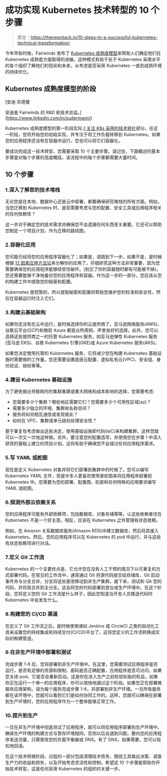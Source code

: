 # 成功实现 Kubernetes 技术转型的 10 个步骤

> 原文：<https://thenewstack.io/10-steps-to-a-successful-kubernetes-technical-transformation/>

今年早些时候，Fairwinds 发布了 [Kubernetes 成熟度模型](https://www.fairwinds.com/kubernetes-maturity-model)来帮助人们确定他们在 Kubernetes 成熟度方面取得的进展。这种模式有助于处于 Kubernetes 采用水平的各个组织了解他们的现状和未来，从考虑是否采用 Kubernetes 一直到成熟环境的持续优化。

## Kubernetes 成熟度模型的阶段

 [安迪·苏德曼

安迪是 Fairwinds 的 R&D 和技术总监。](https://www.linkedin.com/in/sudermanjr/) 

Kubernetes 成熟度模型的第一阶段实际上[关注 K8s 采用的技术转化](https://www.fairwinds.com/kubernetes-maturity-model/phase-2-transform)部分。在这一阶段，您将开始您的初始实现，并专注于将工作负载转移到 Kubernetes。如果您的应用程序还没有在容器中运行，您也可以将它们容器化。

要成功完成这一技术转型，您需要采取 10 个主要步骤。请记住，下面概述的基本步骤是对每个步骤的高度概括，该流程中的每个步骤都需要大量时间。

## 10 个步骤

### 1.深入了解您的技术堆栈

无论您是在本地、数据中心还是云中部署，都要确保研究堆栈的所有方面。例如，当您迁移到 Kubernetes 时，是否需要考虑与您的配置、安全工具或应用程序相关的任何依赖性？

这一步对于确定您的技术需求并确保您不会遗漏任何东西至关重要。它还可以帮助您制定一个项目计划，作为迁移的路线图。

### 2.容器化应用

您可能已经将您的应用程序容器化了；如果是，请跳到下一步。如果不是，是时候根据 [12 因素应用方法论](https://12factor.net/)来分解你的应用了。仔细研究这种方法非常重要，因为您需要确保您的应用程序能够经受住破坏。(别忘了你的容器随时都有可能被干掉)。您还需要能够干净地备份您的应用程序和容器。作为这一步的一部分，您应该从您的构建工件中提取您的秘密和配置。

Kubernetes 是短暂的，所以提取秘密和配置将帮助您维护您的标准和安全性，然后在容器运行时注入它们。

### 3.构建云基础架构

如果你还没有在云中运行，是时候选择你的云提供商了。亚马逊网络服务(AWS)、谷歌云平台(GCP)和微软 Azure 都是众所周知、声誉良好的选择。此外，您可以选择这些提供商之一的托管 Kubernetes 服务，如亚马逊弹性 Kubernetes 服务(亚马逊 EKS)、谷歌 Kubernetes 引擎(GKE)或 Azure Kubernetes 服务(AKS)。

如果您决定使用托管的 Kubernetes 服务，它将减少您在构建 Kubernetes 基础设施时需要做的工作量。您还需要设置底层云配置、虚拟私有云(VPC)、安全组、身份验证、授权等等。

### 4.建设 Kubernetes 基础设施

为了避免做出导致耗时的集群重建或重大网络和成本影响的选择，您需要考虑:

*   您需要多少个集群？哪些地区需要它们？您需要多少个可用性区域(az)？
*   需要多少独立的环境、集群和名称空间？
*   服务将如何相互通信或发现彼此？
*   如何在 VPC、集群或单元级别处理安全性？

基于重复性考虑做出这些决定。使用基础设施即代码(IaC)来构建集群，这样您就可以一次又一次地这样做。另外，要注意您的配置选项，并使用您在步骤 1 中深入研究的基础上建立的项目计划。这将有助于确保您不会错过任何应用程序需求。

### 5.写 YAML 或舵图

现在是定义 Kubernetes 对象并将它们部署到集群中的时候了。您可以编写 Kubernetes YAML 文件，但是许多人更喜欢使用掌舵图来将应用程序部署到 Kubernetes 中。您需要为您的部署、配置图、机密和任何特殊的应用要求编写 YAML 或舵图。

### 6.探测外部云依赖关系

您的应用程序可能有外部依赖项，包括数据库、对象存储等等。让这些依赖者住在 Kubernetes 不是一个好主意。相反，应该在 Kubernetes 之外管理有状态依赖。

例如，在 Amazon 关系数据库服务(Amazon RDS)中建立数据库，然后将其接入 Kubernetes。然后，您的应用程序可以在 Kubernetes 的 pod 中运行，并与这些有状态依赖项进行对话。

### 7.定义 Git 工作流

Kubernetes 的一个主要优点是，它允许您在没有人工干预的情况下以可重复的方式部署代码。在常见的工作流中，通常通过 Git 将源代码提交给存储库，Git 启动事件并与分支合并，分支将这些更改移动到非生产集群。接下来，测试和 QA 您的代码，并将其合并到主分支。这会将您的代码部署到登台或生产环境中。在这个阶段，您将定义您的 Git 工作流是什么样子，因此您知道当开发人员推送代码时 Kubernetes 中会发生什么。

### 8.构建您的 CI/CD 渠道

在定义了 Git 工作流之后，是时候使用诸如 Jenkins 或 CircleCI 之类的自动化工具来设置您的持续集成和持续交付(CI/CD)平台了。这将您定义的工作流转换成实际的构建管道。

### 9.在非生产环境中部署和测试

完成步骤 1-8 后，您将部署到非生产环境中。在这里，您需要测试应用程序是否运行，是否有足够的资源和限制，密码是否正确配置，应用程序是否可访问，如果您关闭 pod，它是否会重新启动。这是你在进入生产之前检验轮胎的机会。如果你正在运行一个单一的应用程序，你可以很快地通过这个阶段。如果您正在部署微服务应用架构，请为每个服务完成步骤 1-8，并部署到非生产环境。一旦所有服务都在该环境中，您就可以看到它们是如何协同工作的。这样，您就可以确保在部署到生产环境时，您的应用程序作为一个整体能够正常工作。

### 10.提升到生产

一旦在非生产环境中彻底测试了应用程序，就可以将应用程序部署到生产环境中。确保生产环境的构建方式与暂存环境相同，否则以后会遇到问题。要向您的应用程序发送流量，只需更改您的负载平衡器或 DNS。有了 DNS，如果需要，您可以轻松地回滚。

在这个技术转换阶段，过程的一部分包括清理技术债务、围绕工具做出决策、调查生产力的收益和损失，以及开始考虑灵活性和控制。希望这 10 个步骤能帮助你开始技术转型，这是任何采用 Kubernetes 的组织的关键一步。

<svg xmlns:xlink="http://www.w3.org/1999/xlink" viewBox="0 0 68 31" version="1.1"><title>Group</title> <desc>Created with Sketch.</desc></svg>